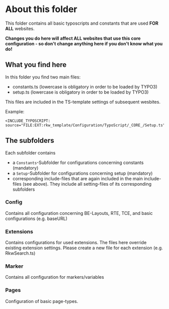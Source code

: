 # About this folder

This folder contains all basic typoscripts and constants that are used **FOR ALL** websites.

**Changes you do here will affect ALL websites that use this core configuration - so don't change anything here if you don't know what you do!** 

## What you find here
In this folder you find two main files:
- constants.ts (lowercase is obligatory in order to be loaded by TYPO3)
- setup.ts (lowercase is obligatory in order to be loaded by TYPO3)

This files are included in the TS-template settings of subsequent wesbites.

Example:
```
<INCLUDE_TYPOSCRIPT: source="FILE:EXT:rkw_template/Configuration/TypoScript/_CORE_/Setup.ts">
```

## The subfolders

Each subfolder contains
- a ```Constants```-Subfolder for configurations concerning constants (mandatory)
- a ```Setup```-Subfolder for configurations concerning setup (mandatory)
- corresponding include-files that are again included in the main include-files (see above). They include
all setting-files of its corresponding subfolders

### Config
Contains all configuration concerning BE-Layouts, RTE, TCE, and basic configurations (e.g. baseURL)

### Extensions
Contains configurations for used extensions. The files here override existing extension settings.
Please create a new file for each extension  (e.g. RkwSearch.ts)

### Marker
Contains all configuration for markers/variables

### Pages
Configuration of basic page-types.
